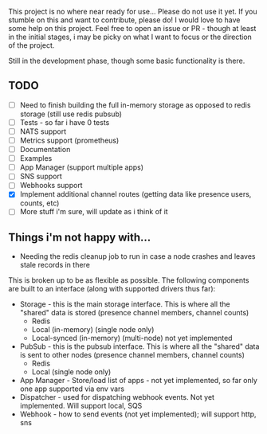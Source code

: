 This project is no where near ready for use... Please do not use it yet. If you stumble on this and want to contribute, 
please do! I would love to have some help on this project. Feel free to open an issue or PR - though at least in the initial stages, i may be picky on what I want to focus or the direction of the project.

Still in the development phase, though some basic functionality is there. 

## TODO
- [ ] Need to finish building the full in-memory storage as opposed to redis storage (still use redis pubsub)
- [ ] Tests - so far i have 0 tests
- [ ] NATS support
- [ ] Metrics support (prometheus)
- [ ] Documentation
- [ ] Examples
- [ ] App Manager (support multiple apps)
- [ ] SNS support
- [ ] Webhooks support
- [x] Implement additional channel routes (getting data like presence users, counts, etc)
- [ ] More stuff i'm sure, will update as i think of it

## Things i'm not happy with...
- Needing the redis cleanup job to run in case a node crashes and leaves stale records in there


This is broken up to be as flexible as possible. The following components are built to an interface (along with supported drivers thus far):
- Storage - this is the main storage interface. This is where all the "shared" data is stored (presence channel members, channel counts)
  - Redis
  - Local (in-memory) (single node only)
  - Local-synced (in-memory) (multi-node) not yet implemented
- PubSub - this is the pubsub interface. This is where all the "shared" data is sent to other nodes (presence channel members, channel counts)
  - Redis
  - Local (single node only)
- App Manager - Store/load list of apps - not yet implemented, so far only one app supported via env vars
- Dispatcher - used for dispatching webhook events. Not yet implemented. Will support local, SQS
- Webhook - how to send events (not yet implemented); will support http, sns